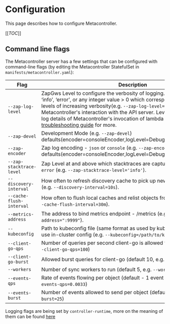 # Configuration

This page describes how to configure Metacontroller.

[[_TOC_]]

## Command line flags

The Metacontroller server has a few settings that can be configured
with command-line flags (by editing the Metacontroller StatefulSet
in `manifests/metacontroller.yaml`):

| Flag | Description |
| ---- | ----------- |
| `--zap-log-level` | ZapGws Level to configure the verbosity of logging. Can be one of ‘debug’, ‘info’, ‘error’, or any integer value > 0 which corresponds to custom debug levels of increasing verbosity(e.g. `--zap-log-level=5`). Level 4 logs Metacontroller's interaction with the API server. Levels 5 and up additionally log details of Metacontroller's invocation of lambda hooks. See the [troubleshooting guide](./troubleshooting.md) for more. |
| `--zap-devel` | Development Mode (e.g. `--zap-devel`) defaults(encoder=consoleEncoder,logLevel=Debug,stackTraceLevel=Warn). |
| `--zap-encoder` | Zap log encoding - `json` or `console` (e.g. `--zap-encoder='json'`) defaults(encoder=consoleEncoder,logLevel=Debug,stackTraceLevel=Warn). |
| `--zap-stacktrace-level` | Zap Level at and above which stacktraces are captured - one of `info` or `error` (e.g. `--zap-stacktrace-level='info'`). |
| `--discovery-interval` | How often to refresh discovery cache to pick up newly-installed resources (e.g. `--discovery-interval=10s`). |
| `--cache-flush-interval` | How often to flush local caches and relist objects from the API server (e.g. `--cache-flush-interval=30m`). |
| `--metrics-address` | The address to bind metrics endpoint - /metrics (e.g. `--metrics-address=":9999"`). |
| `--kubeconfig` | Path to kubeconfig file (same format as used by kubectl); if not specified, use in-cluster config (e.g. `--kubeconfig=/path/to/kubeconfig`). |
| `--client-go-qps` | Number of queries per second client-go is allowed to make (default 5, e.g. `--client-go-qps=100`) |
| `--client-go-burst` | Allowed burst queries for client-go (default 10, e.g. `--client-go-burst=200`) |
| `--workers` | Number of sync workers to run (default 5, e.g. `--workers=100`) |
| `--events-qps` | Rate of events flowing per object (default - 1 event per 5 minutes, e.g. `--events-qps=0.0033`) |
| `--events-burst` | Number of events allowed to send per object (default 25, e.g. `--events-burst=25`) |

Logging flags are being set by `controller-runtime`, more on the meaning of them can be found [here](https://sdk.operatorframework.io/docs/building-operators/golang/references/logging/#overview)

